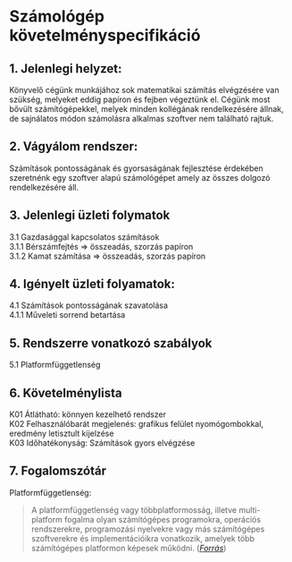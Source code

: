 # Számológép követelményspecifikáció

## 1. Jelenlegi helyzet:
Könyvelő cégünk munkájához sok matematikai számítás elvégzésére van szükség, melyeket eddig papíron és fejben végeztünk el. Cégünk most bővült számítógépekkel, melyek minden kollégának rendelkezésére állnak, de sajnálatos módon számolásra alkalmas szoftver nem található rajtuk.


## 2. Vágyálom rendszer:
Számítások pontosságának és gyorsaságának fejlesztése érdekében szeretnénk egy szoftver alapú számológépet amely az összes dolgozó rendelkezésére áll.


## 3. Jelenlegi üzleti folymatok
3.1 Gazdasággal kapcsolatos számítások  
3.1.1 Bérszámfejtés => összeadás, szorzás papíron  
3.1.2 Kamat számítása => összeadás, szorzás papíron


## 4. Igényelt üzleti folyamatok:
4.1 Számítások pontosságának szavatolása  
4.1.1 Műveleti sorrend betartása


## 5. Rendszerre vonatkozó szabályok
5.1 Platformfüggetlenség


## 6. Követelménylista
K01 Átlátható: könnyen kezelhető rendszer  
K02 Felhasználóbarát megjelenés: grafikus felület nyomógombokkal, eredmény letisztult kijelzése  
K03 Időhatékonyság: Számítások gyors elvégzése


## 7. Fogalomszótár
Platformfüggetlenség:
>A platformfüggetlenség vagy többplatformosság, illetve multi-platform fogalma olyan számítógépes programokra, operációs rendszerekre, programozási nyelvekre vagy más számítógépes szoftverekre és implementációikra vonatkozik, amelyek több számítógépes platformon képesek működni. ([*Forrás*](https://www.mimi.hu/informatika/platformfuggetlenseg.html))
